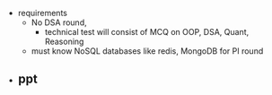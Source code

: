 - requirements
	- No DSA round,
		- technical test will consist of MCQ on OOP, DSA, Quant, Reasoning
	- must know NoSQL databases like redis, MongoDB for PI round
- ppt
	- 